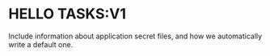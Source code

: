 # HELLO TASKS:V1


Include information about application secret files, and how we automatically write a default one.
